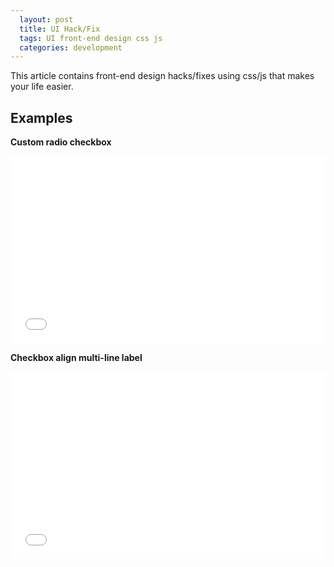 ```yaml
---
  layout: post
  title: UI Hack/Fix
  tags: UI front-end design css js
  categories: development
---
```


This article contains front-end design hacks/fixes using css/js that makes your life easier.<!--excerpt-->

## Examples

**Custom radio checkbox**

<iframe width="100%" height="300" src="//jsfiddle.net/hendryzhou889/ewaneuoa/embedded/html,css,result/" allowfullscreen="allowfullscreen" frameborder="0"></iframe>

**Checkbox align multi-line label**

<iframe width="100%" height="300" src="//jsfiddle.net/hendryzhou889/0usya9my/embedded/html,css,result/" allowfullscreen="allowfullscreen" frameborder="0"></iframe>
